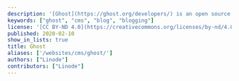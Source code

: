 ```yaml
---
description: '[Ghost](https://ghost.org/developers/) is an open source blogging platform that helps you easily create a professional-looking online blog. Ghost is a robust content management system (CMS) with a Markdown editor, an easy-to-use user interface, and beautiful themes. It is easy to install and update with [Ghost-CLI](https://github.com/TryGhost/Ghost-CLI).'
keywords: ["ghost", "cms", "blog", "blogging"]
license: '[CC BY-ND 4.0](https://creativecommons.org/licenses/by-nd/4.0)'
published: 2020-02-10
show_in_lists: true
title: Ghost
aliases: ['/websites/cms/ghost/']
authors: ["Linode"]
contributors: ["Linode"]
---
```

